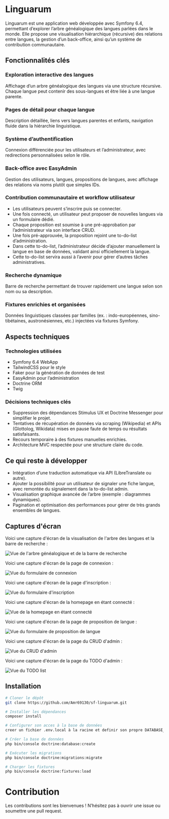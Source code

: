 # Linguarum

Linguarum est une application web développée avec Symfony 6.4, permettant d’explorer l’arbre généalogique des langues parlées dans le monde. Elle propose une visualisation hiérarchique (récursive) des relations entre langues, la gestion d’un back-office, ainsi qu’un système de contribution communautaire.

## Fonctionnalités clés

### Exploration interactive des langues

Affichage d’un arbre généalogique des langues via une structure récursive. Chaque langue peut contenir des sous-langues et être liée à une langue parente.

### Pages de détail pour chaque langue

Description détaillée, liens vers langues parentes et enfants, navigation fluide dans la hiérarchie linguistique.

### Système d’authentification

Connexion différenciée pour les utilisateurs et l’administrateur, avec redirections personnalisées selon le rôle.

### Back-office avec EasyAdmin

Gestion des utilisateurs, langues, propositions de langues, avec affichage des relations via noms plutôt que simples IDs.

### Contribution communautaire et workflow utilisateur

- Les utilisateurs peuvent s’inscrire puis se connecter.
- Une fois connecté, un utilisateur peut proposer de nouvelles langues via un formulaire dédié.
- Chaque proposition est soumise à une pré-approbation par l’administrateur via son interface CRUD.
- Une fois pré-approuvée, la proposition rejoint une to-do-list d’administration.
- Dans cette to-do-list, l’administrateur décide d’ajouter manuellement la langue en base de données, validant ainsi officiellement la langue.
- Cette to-do-list servira aussi à l’avenir pour gérer d’autres tâches administratives.

### Recherche dynamique

Barre de recherche permettant de trouver rapidement une langue selon son nom ou sa description.

### Fixtures enrichies et organisées

Données linguistiques classées par familles (ex. : indo-européennes, sino-tibétaines, austronésiennes, etc.) injectées via fixtures Symfony.

## Aspects techniques

### Technologies utilisées

- Symfony 6.4 WebApp
- TailwindCSS pour le style
- Faker pour la génération de données de test
- EasyAdmin pour l’administration
- Doctrine ORM
- Twig

### Décisions techniques clés

- Suppression des dépendances Stimulus UX et Doctrine Messenger pour simplifier le projet.
- Tentatives de récupération de données via scraping (Wikipedia) et APIs (Glottolog, Wikidata) mises en pause faute de temps ou résultats satisfaisants.
- Recours temporaire à des fixtures manuelles enrichies.
- Architecture MVC respectée pour une structure claire du code.

## Ce qui reste à développer

- Intégration d’une traduction automatique via API (LibreTranslate ou autre).
- Ajouter la possibilité pour un utilisateur de signaler une fiche langue, avec remontée du signalement dans la to-do-list admin.
- Visualisation graphique avancée de l’arbre (exemple : diagrammes dynamiques).
- Pagination et optimisation des performances pour gérer de très grands ensembles de langues.

## Captures d'écran

Voici une capture d'écran de la visualisation de l'arbre des langues et la barre de recherche :

![Vue de l'arbre généalogique et de la barre de recherche](assets/images/screenshots_sf-linguarum/screenshot_homepage.png)

Voici une capture d'écran de la page de connexion :

![Vue du formulaire de connexion](assets/images/screenshots_sf-linguarum/screenshot_login_page.png)

Voici une capture d'écran de la page d'inscription :

![Vue du formulaire d'inscription](assets/images/screenshots_sf-linguarum/screenshot_register_page.png)

Voici une capture d'écran de la homepage en étant connecté :

![Vue de la homepage en étant connecté](assets/images/screenshots_sf-linguarum/screenshot_homepage_log.png)

Voici une capture d'écran de la page de proposition de langue :

![Vue du formulaire de proposition de langue](assets/images/screenshots_sf-linguarum/screenshot_proposed.png)

Voici une capture d'écran de la page du CRUD d'admin :

![Vue du CRUD d'admin](assets/images/screenshots_sf-linguarum/screenshot_crud.png)

Voici une capture d'écran de la page du TODO d'admin :

![Vue du TODO list](assets/images/screenshots_sf-linguarum/screenshot_todo.png)

## Installation

```bash
# Cloner le dépôt
git clone https://github.com/Amr69130/sf-linguarum.git

# Installer les dépendances
composer install

# Configurer son acces à la base de données
creer un fichier .env.local à la racine et definir son propre DATABASE_URL

# Créer la base de données
php bin/console doctrine:database:create

# Exécuter les migrations
php bin/console doctrine:migrations:migrate

# Charger les fixtures
php bin/console doctrine:fixtures:load

```

# Contribution

Les contributions sont les bienvenues ! N’hésitez pas à ouvrir une issue ou soumettre une pull request.

